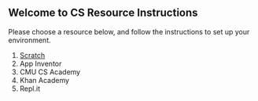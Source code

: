## Welcome to CS Resource Instructions

Please choose a resource below, and follow the instructions to set up your environment.

1. [Scratch](/scratch.md)
2. App Inventor
3. CMU CS Academy
4. Khan Academy
5. Repl.it


